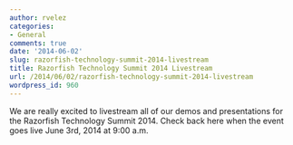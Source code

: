 ```yaml
---
author: rvelez
categories:
- General
comments: true
date: '2014-06-02'
slug: razorfish-technology-summit-2014-livestream
title: Razorfish Technology Summit 2014 Livestream
url: /2014/06/02/razorfish-technology-summit-2014-livestream
wordpress_id: 960
---
```



We are really excited to livestream all of our demos and presentations for the Razorfish Technology Summit 2014. Check back here when the event goes live June 3rd, 2014 at 9:00 a.m.

